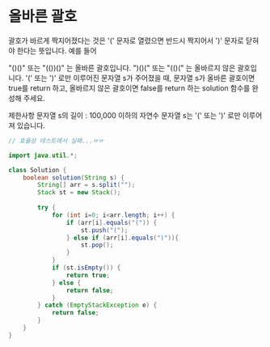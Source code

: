 # 올바른 괄호

괄호가 바르게 짝지어졌다는 것은 '(' 문자로 열렸으면 반드시 짝지어서 ')' 문자로 닫혀야 한다는 뜻입니다. 예를 들어

"()()" 또는 "(())()" 는 올바른 괄호입니다.
")()(" 또는 "(()(" 는 올바르지 않은 괄호입니다.
'(' 또는 ')' 로만 이루어진 문자열 s가 주어졌을 때, 문자열 s가 올바른 괄호이면 true를 return 하고, 올바르지 않은 괄호이면 false를 return 하는 solution 함수를 완성해 주세요.

제한사항
문자열 s의 길이 : 100,000 이하의 자연수
문자열 s는 '(' 또는 ')' 로만 이루어져 있습니다.

```java
// 효율성 테스트에서 실패...ㅠㅠ

import java.util.*;

class Solution {
    boolean solution(String s) {
        String[] arr = s.split("");
        Stack st = new Stack();
        
        try {
            for (int i=0; i<arr.length; i++) {
                if (arr[i].equals("(")) {
                    st.push("(");
                } else if (arr[i].equals(")")){
                    st.pop();
                }
            }
            if (st.isEmpty()) {
                return true;
            } else {
                return false;
            }
        } catch (EmptyStackException e) {
            return false;
        }
    }
}
```


